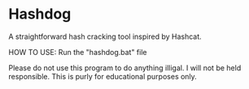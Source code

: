 # Hashdog
A straightforward hash cracking tool inspired by Hashcat.

 HOW TO USE: Run the "hashdog.bat" file

Please do not use this program to do anything illigal. I will not be held responsible. This is purly for educational purposes only.
